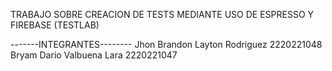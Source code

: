 TRABAJO SOBRE CREACION DE TESTS MEDIANTE USO DE ESPRESSO Y FIREBASE (TESTLAB)

-------INTEGRANTES--------
Jhon Brandon Layton Rodriguez
2220221048
Bryam Dario Valbuena Lara
2220221047
